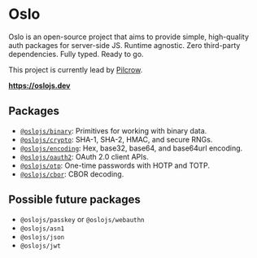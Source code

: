 # Oslo

Oslo is an open-source project that aims to provide simple, high-quality auth packages for server-side JS. Runtime agnostic. Zero third-party dependencies. Fully typed. Ready to go.

This project is currently lead by [Pilcrow](https://github.com/pilcrowOnPaper).

**https://oslojs.dev**

## Packages

- [`@oslojs/binary`](https://github.com/oslo-project/binary): Primitives for working with binary data.
- [`@oslojs/crypto`](https://github.com/oslo-project/crypto): SHA-1, SHA-2, HMAC, and secure RNGs.
- [`@oslojs/encoding`](https://github.com/oslo-project/encoding): Hex, base32, base64, and base64url encoding.
- [`@oslojs/oauth2`](https://github.com/oslo-project/oauth2): OAuth 2.0 client APIs.
- [`@oslojs/otp`](https://github.com/oslo-project/otp): One-time passwords with HOTP and TOTP.
- [`@oslojs/cbor`](https://github.com/oslo-project/cbor): CBOR decoding.

## Possible future packages

- `@oslojs/passkey` or `@oslojs/webauthn`
- `@oslojs/asn1`
- `@oslojs/json`
- `@oslojs/jwt`
